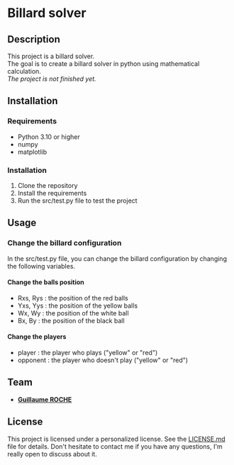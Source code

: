 # Billard solver

## Description

This project is a billard solver.   
The goal is to create a billard solver in python using mathematical calculation.   
_The project is not finished yet._

## Installation

### Requirements

- Python 3.10 or higher
- numpy
- matplotlib

### Installation

1. Clone the repository
2. Install the requirements
3. Run the src/test.py file to test the project

## Usage

### Change the billard configuration

In the src/test.py file, you can change the billard configuration by changing the following variables.

#### Change the balls position

* Rxs, Rys : the position of the red balls
* Yxs, Yys : the position of the yellow balls
* Wx, Wy : the position of the white ball
* Bx, By : the position of the black ball

#### Change the players

* player : the player who plays ("yellow" or "red")
* opponent : the player who doesn't play ("yellow" or "red")

## Team

- [**Guillaume ROCHE**](https://guillaume-rce.github.io/)

## License

This project is licensed under a personalized license. See the [LICENSE.md](LICENSE.md) file for details.
Don't hesitate to contact me if you have any questions, I'm really open to discuss about it.
